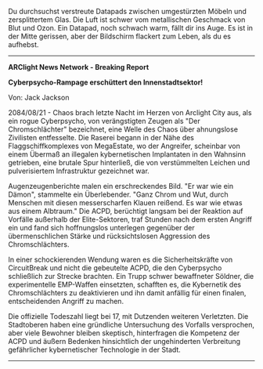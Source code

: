Du durchsuchst verstreute Datapads zwischen umgestürzten Möbeln und zersplittertem Glas. Die Luft ist schwer vom metallischen Geschmack von Blut und Ozon. Ein Datapad, noch schwach warm, fällt dir ins Auge. Es ist in der Mitte gerissen, aber der Bildschirm flackert zum Leben, als du es aufhebst.

---

**ARClight News Network - Breaking Report**

**Cyberpsycho-Rampage erschüttert den Innenstadtsektor!**

Von: Jack Jackson

2084/08/21 - Chaos brach letzte Nacht im Herzen von Arclight City aus, als ein rogue Cyberpsycho, von verängstigten Zeugen als "Der Chromschlächter" bezeichnet, eine Welle des Chaos über ahnungslose Zivilisten entfesselte. Die Raserei begann in der Nähe des Flaggschiffkomplexes von MegaEstate, wo der Angreifer, scheinbar von einem Übermaß an illegalen kybernetischen Implantaten in den Wahnsinn getrieben, eine brutale Spur hinterließ, die von verstümmelten Leichen und pulverisiertem Infrastruktur gezeichnet war.

Augenzeugenberichte malen ein erschreckendes Bild. "Er war wie ein Dämon", stammelte ein Überlebender. "Ganz Chrom und Wut, durch Menschen mit diesen messerscharfen Klauen reißend. Es war wie etwas aus einem Albtraum." Die ACPD, berüchtigt langsam bei der Reaktion auf Vorfälle außerhalb der Elite-Sektoren, traf Stunden nach dem ersten Angriff ein und fand sich hoffnungslos unterlegen gegenüber der übermenschlichen Stärke und rücksichtslosen Aggression des Chromschlächters.

In einer schockierenden Wendung waren es die Sicherheitskräfte von CircuitBreak und nicht die gebeutelte ACPD, die den Cyberpsycho schließlich zur Strecke brachten. Ein Trupp schwer bewaffneter Söldner, die experimentelle EMP-Waffen einsetzten, schafften es, die Kybernetik des Chromschlächters zu deaktivieren und ihn damit anfällig für einen finalen, entscheidenden Angriff zu machen.

Die offizielle Todeszahl liegt bei 17, mit Dutzenden weiteren Verletzten. Die Stadtoberen haben eine gründliche Untersuchung des Vorfalls versprochen, aber viele Bewohner bleiben skeptisch, hinterfragen die Kompetenz der ACPD und äußern Bedenken hinsichtlich der ungehinderten Verbreitung gefährlicher kybernetischer Technologie in der Stadt.

---
